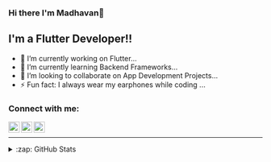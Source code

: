 ### Hi there I'm Madhavan👋

<!--
**madhavanmaddy/madhavanmaddy** is a ✨ _special_ ✨ repository because its `README.md` (this file) appears on your GitHub profile.

Here are some ideas to get you started:
-->

## I'm a Flutter Developer!!


- 🔭 I’m currently working on Flutter...
- 🌱 I’m currently learning Backend Frameworks...
- 👯 I’m looking to collaborate on App Development Projects...
- ⚡ Fun fact: I always wear my earphones while coding ...


### Connect with me:


[<img align="left" alt="codeSTACKr | Twitter" width="22px" src="https://cdn.jsdelivr.net/npm/simple-icons@v3/icons/twitter.svg" />][twitter]
[<img align="left" alt="codeSTACKr | LinkedIn" width="22px" src="https://cdn.jsdelivr.net/npm/simple-icons@v3/icons/linkedin.svg" />][linkedin]
[<img align="left" alt="codeSTACKr | Instagram" width="22px" src="https://cdn.jsdelivr.net/npm/simple-icons@v3/icons/instagram.svg" />][instagram]

<br />

---



<details>
  <summary>:zap: GitHub Stats</summary>

  ![Madhavan's GitHub stats](https://github-readme-stats.vercel.app/api?username=madhavanmaddy&count_private=true)


</details>

[twitter]: https://twitter.com/_madhavan_s_
[instagram]: https://www.instagram.com/_maddy._.s_/
[linkedin]: https://www.linkedin.com/in/maddy-s/

